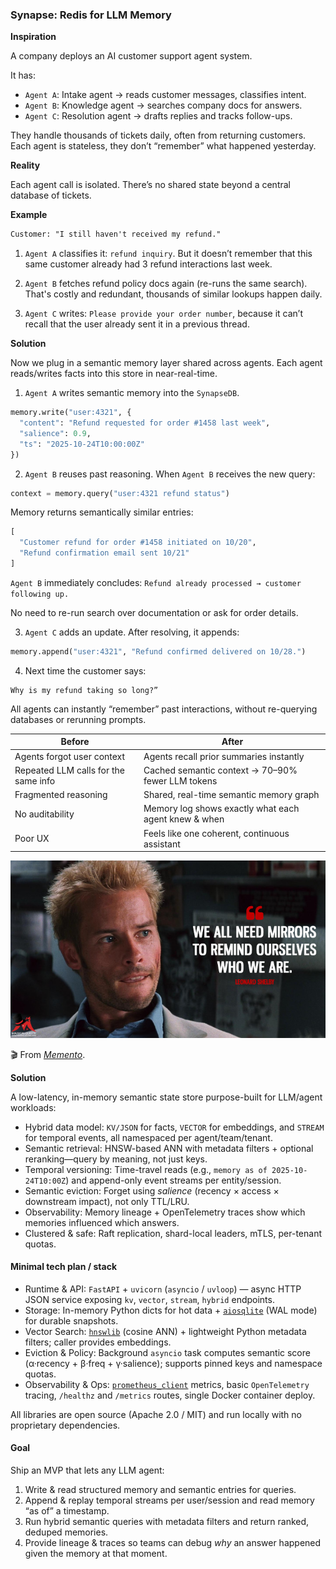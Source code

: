 ### Synapse: Redis for LLM Memory

**Inspiration**

A company deploys an AI customer support agent system.

It has:

- `Agent A`: Intake agent → reads customer messages, classifies intent.
- `Agent B`: Knowledge agent → searches company docs for answers.
- `Agent C`: Resolution agent → drafts replies and tracks follow-ups.

They handle thousands of tickets daily, often from returning customers. Each agent is stateless, they don’t “remember” what happened yesterday.

**Reality**

Each agent call is isolated. There’s no shared state beyond a central database of tickets.

**Example**

```tex
Customer: "I still haven't received my refund."
```

1. `Agent A` classifies it: `refund inquiry`. But it doesn’t remember that this same customer already had 3 refund interactions last week.

2. `Agent B` fetches refund policy docs again (re-runs the same search). That's costly and redundant, thousands of similar lookups happen daily.

3. `Agent C` writes: `Please provide your order number`, because it can’t recall that the user already sent it in a previous thread. 

**Solution**

Now we plug in a semantic memory layer shared across agents. Each agent reads/writes facts into this store in near-real-time.

1. `Agent A` writes semantic memory into the `SynapseDB`.

```python
memory.write("user:4321", {
  "content": "Refund requested for order #1458 last week",
  "salience": 0.9,
  "ts": "2025-10-24T10:00:00Z"
})
```

2. `Agent B` reuses past reasoning. When `Agent B` receives the new query:

```python
context = memory.query("user:4321 refund status")
```

Memory returns semantically similar entries:

```python
[
  "Customer refund for order #1458 initiated on 10/20",
  "Refund confirmation email sent 10/21"
]
```

`Agent B` immediately concludes: `Refund already processed → customer following up.`

No need to re-run search over documentation or ask for order details.

3. `Agent C` adds an update. After resolving, it appends:

```python
memory.append("user:4321", "Refund confirmed delivered on 10/28.")
```

4. Next time the customer says:

```
Why is my refund taking so long?”
```

All agents can instantly “remember” past interactions, without re-querying databases or rerunning prompts.

| Before                               | After                                                |
| ------------------------------------ | ---------------------------------------------------- |
| Agents forgot user context           | Agents recall prior summaries instantly              |
| Repeated LLM calls for the same info | Cached semantic context → 70–90% fewer LLM tokens    |
| Fragmented reasoning                 | Shared, real-time semantic memory graph              |
| No auditability                      | Memory log shows exactly what each agent knew & when |
| Poor UX                              | Feels like one coherent, continuous assistant        |

![memento](assets/memento.jpg)

🎬 From [*Memento*](https://www.imdb.com/title/tt0209144/).

**Solution**

A low-latency, in-memory semantic state store purpose-built for LLM/agent workloads:

- Hybrid data model: `KV/JSON` for facts, `VECTOR` for embeddings, and `STREAM` for temporal events, all namespaced per agent/team/tenant.
- Semantic retrieval: HNSW-based ANN with metadata filters + optional reranking—query by meaning, not just keys.
- Temporal versioning: Time-travel reads (e.g., `memory as of 2025-10-24T10:00Z`) and append-only event streams per entity/session.
- Semantic eviction: Forget using *salience* (recency × access × downstream impact), not only TTL/LRU.
- Observability: Memory lineage + OpenTelemetry traces show which memories influenced which answers.
- Clustered & safe: Raft replication, shard-local leaders, mTLS, per-tenant quotas.

#### Minimal tech plan / stack

- Runtime & API: `FastAPI` + `uvicorn` (`asyncio` / `uvloop`) — async HTTP JSON service exposing `kv`, `vector`, `stream`, `hybrid` endpoints.
- Storage: In-memory Python dicts for hot data + [`aiosqlite`](https://github.com/omnilib/aiosqlite) (WAL mode) for durable snapshots.
- Vector Search: [`hnswlib`](https://github.com/nmslib/hnswlib) (cosine ANN) + lightweight Python metadata filters; caller provides embeddings.
- Eviction & Policy: Background `asyncio` task computes semantic score (α·recency + β·freq + γ·salience); supports pinned keys and namespace quotas.
- Observability & Ops: [`prometheus_client`](https://github.com/prometheus/client_python) metrics, basic `OpenTelemetry` tracing, `/healthz` and `/metrics` routes, single Docker container deploy.

All libraries are open source (Apache 2.0 / MIT) and run locally with no proprietary dependencies.

#### Goal

Ship an MVP that lets any LLM agent:

1. Write & read structured memory and semantic entries for queries.
2. Append & replay temporal streams per user/session and read memory “as of” a timestamp.
3. Run hybrid semantic queries with metadata filters and return ranked, deduped memories.
4. Provide lineage & traces so teams can debug *why* an answer happened given the memory at that moment.
